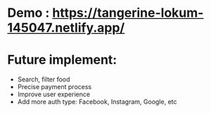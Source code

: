 # Demo : https://tangerine-lokum-145047.netlify.app/
# Future implement:
* Search, filter food 
* Precise payment process
* Improve user experience
* Add more auth type: Facebook, Instagram, Google, etc
